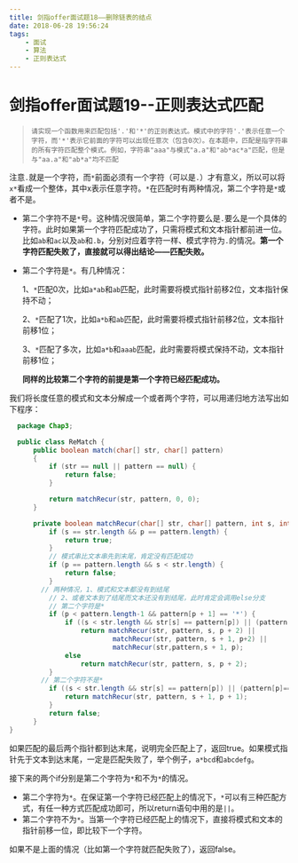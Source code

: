 ```yaml
---
title: 剑指offer面试题18——删除链表的结点
date: 2018-06-28 19:56:24
tags: 
    - 面试
    - 算法
    - 正则表达式
---
```

# 剑指offer面试题19--正则表达式匹配

> ```
> 请实现一个函数用来匹配包括'.'和'*'的正则表达式。模式中的字符'.'表示任意一个字符，而'*'表示它前面的字符可以出现任意次（包含0次）。在本题中，匹配是指字符串的所有字符匹配整个模式。例如，字符串"aaa"与模式"a.a"和"ab*ac*a"匹配，但是与"aa.a"和"ab*a"均不匹配
> ```

注意`.`就是一个字符，而`*`前面必须有一个字符（可以是`.`）才有意义，所以可以将`x*`看成一个整体，其中x表示任意字符。`*`在匹配时有两种情况，第二个字符是`*`或者不是。

- 第二个字符不是`*`号。这种情况很简单，第二个字符要么是`.`要么是一个具体的字符。此时如果第一个字符匹配成功了，只需将模式和文本指针都前进一位。比如`ab`和`ac`以及`ab`和`.b`，分别对应着字符一样、模式字符为`.`的情况。**第一个字符匹配失败了，直接就可以得出结论——匹配失败。**

- 第二个字符是`*`。有几种情况：

  1、`*`匹配0次，比如`a*ab`和`ab`匹配，此时需要将模式指针前移2位，文本指针保持不动；

  2、`*`匹配了1次，比如`a*b`和`ab`匹配，此时需要将模式指针前移2位，文本指针前移1位；

  3、`*`匹配了多次，比如`a*b`和`aaab`匹配，此时需要将模式保持不动，文本指针前移1位；

  **同样的比较第二个字符的前提是第一个字符已经匹配成功。**



我们将长度任意的模式和文本分解成一个或者两个字符，可以用递归地方法写出如下程序：

```java
  package Chap3;

  public class ReMatch {
      public boolean match(char[] str, char[] pattern)
      {
          if (str == null || pattern == null) {
              return false;
          }

          return matchRecur(str, pattern, 0, 0);
      }

      private boolean matchRecur(char[] str, char[] pattern, int s, int p) {
          if (s == str.length && p == pattern.length) {
              return true;
          }
          // 模式串比文本串先到末尾，肯定没有匹配成功
          if (p == pattern.length && s < str.length) {
              return false;
          }
  		// 两种情况，1、模式和文本都没有到结尾
          // 2、或者文本到了结尾而文本还没有到结尾，此时肯定会调用else分支
          // 第二个字符是*
          if (p < pattern.length-1 && pattern[p + 1] == '*') {
              if ((s < str.length && str[s] == pattern[p]) || (pattern[p]== '.' && s < str.length))
                  return matchRecur(str, pattern, s, p + 2) ||
                          matchRecur(str, pattern, s + 1, p+2) ||
                          matchRecur(str,pattern,s + 1, p);
              else
                  return matchRecur(str, pattern, s, p + 2);
          }
  		// 第二个字符不是*
          if ((s < str.length && str[s] == pattern[p]) || (pattern[p]== '.' && s < str.length)) {
              return matchRecur(str, pattern, s + 1, p + 1);
          }
          return false;
      }
}

```

如果匹配的最后两个指针都到达末尾，说明完全匹配上了，返回true。如果模式指针先于文本到达末尾，一定是匹配失败了，举个例子，`a*bcd`和`abcdefg`。

接下来的两个if分别是第二个字符为`*`和不为`*`的情况。

- 第二个字符为`*`。在保证第一个字符已经匹配上的情况下，`*`可以有三种匹配方式，有任一种方式匹配成功即可，所以return语句中用的是`||`。
- 第二个字符不为`*`。当第一个字符已经匹配上的情况下，直接将模式和文本的指针前移一位，即比较下一个字符。

如果不是上面的情况（比如第一个字符就匹配失败了），返回false。
